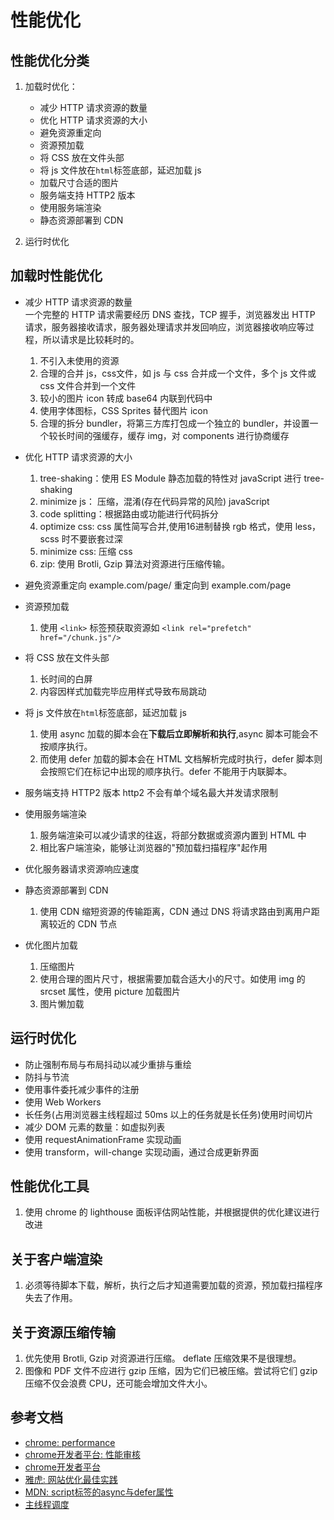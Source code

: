 # 性能优化


## 性能优化分类
1. 加载时优化：
   - 减少 HTTP 请求资源的数量
   - 优化 HTTP 请求资源的大小
   - 避免资源重定向
   - 资源预加载
   - 将 CSS 放在文件头部
   - 将 js 文件放在`html`标签底部，延迟加载 js   
   - 加载尺寸合适的图片
   - 服务端支持 HTTP2 版本
   - 使用服务端渲染
   - 静态资源部署到 CDN

2. 运行时优化


## 加载时性能优化



- 减少 HTTP 请求资源的数量   
  一个完整的 HTTP 请求需要经历 DNS 查找，TCP 握手，浏览器发出 HTTP 请求，服务器接收请求，服务器处理请求并发回响应，浏览器接收响应等过程，所以请求是比较耗时的。

  1. 不引入未使用的资源
  2. 合理的合并 js，css文件，如 js 与 css 合并成一个文件，多个 js 文件或 css 文件合并到一个文件
  3. 较小的图片 icon 转成 base64 内联到代码中
  4. 使用字体图标，CSS Sprites 替代图片 icon
  5. 合理的拆分 bundler，将第三方库打包成一个独立的 bundler，并设置一个较长时间的强缓存，缓存 img，对 components 进行协商缓存



- 优化 HTTP 请求资源的大小
  1. tree-shaking：使用 ES Module 静态加载的特性对 javaScript 进行 tree-shaking
  2. minimize js： 压缩，混淆(存在代码异常的风险) javaScript 
  3. code splitting：根据路由或功能进行代码拆分
  4. optimize css: css 属性简写合并,使用16进制替换 rgb 格式，使用 less，scss 时不要嵌套过深
  5. minimize css: 压缩 css
  6. zip: 使用 Brotli, Gzip 算法对资源进行压缩传输。


- 避免资源重定向
  example.com/page/ 重定向到 example.com/page

- 资源预加载
  1. 使用 `<link>` 标签预获取资源如 `<link rel="prefetch" href="/chunk.js"/>` 

- 将 CSS 放在文件头部
  1. 长时间的白屏
  2. 内容因样式加载完毕应用样式导致布局跳动


- 将 js 文件放在`html`标签底部，延迟加载 js   
  1. 使用 async 加载的脚本会在**下载后立即解析和执行**,async 脚本可能会不按顺序执行。
  2. 而使用 defer 加载的脚本会在 HTML 文档解析完成时执行，defer 脚本则会按照它们在标记中出现的顺序执行。defer 不能用于内联脚本。


- 服务端支持 HTTP2 版本
  http2 不会有单个域名最大并发请求限制


- 使用服务端渲染
  1. 服务端渲染可以减少请求的往返，将部分数据或资源内置到 HTML 中
  2. 相比客户端渲染，能够让浏览器的"预加载扫描程序"起作用

- 优化服务器请求资源响应速度

- 静态资源部署到 CDN
  1. 使用 CDN 缩短资源的传输距离，CDN 通过 DNS 将请求路由到离用户距离较近的 CDN 节点


- 优化图片加载
  1. 压缩图片
  2. 使用合理的图片尺寸，根据需要加载合适大小的尺寸。如使用 img 的 srcset 属性，使用 picture 加载图片
  3. 图片懒加载


## 运行时优化
- 防止强制布局与布局抖动以减少重排与重绘
- 防抖与节流
- 使用事件委托减少事件的注册
- 使用 Web Workers
- 长任务(占用浏览器主线程超过 50ms 以上的任务就是长任务)使用时间切片
- 减少 DOM 元素的数量：如虚拟列表
- 使用 requestAnimationFrame 实现动画
- 使用 transform，will-change 实现动画，通过合成更新界面


## 性能优化工具
1. 使用 chrome 的 lighthouse 面板评估网站性能，并根据提供的优化建议进行改进


## 关于客户端渲染
1. 必须等待脚本下载，解析，执行之后才知道需要加载的资源，预加载扫描程序失去了作用。


## 关于资源压缩传输
1. 优先使用 Brotli, Gzip 对资源进行压缩。 deflate 压缩效果不是很理想。 
2. 图像和 PDF 文件不应进行 gzip 压缩，因为它们已被压缩。尝试将它们 gzip 压缩不仅会浪费 CPU，还可能会增加文件大小。


## 参考文档
- [chrome: performance](https://web.dev/learn/performance)
- [chrome开发者平台: 性能审核](https://developer.chrome.com/docs/lighthouse/performance/unminified-javascript?hl=zh-cn)
- [chrome开发者平台](https://developer.chrome.com/docs/lighthouse/performance/render-blocking-resources?hl=zh-cn)
- [雅虎: 网站优化最佳实践](https://developer.yahoo.com/performance/rules.html)
- [MDN: script标签的async与defer属性](https://developer.mozilla.org/zh-CN/docs/Web/HTML/Element/script)
- [主线程调度](https://github.com/astoilkov/main-thread-scheduling)

